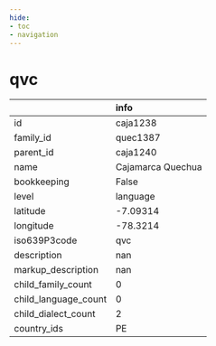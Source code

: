 ```yaml
---
hide:
- toc
- navigation
---
```

# qvc
|                      | info              |
|:---------------------|:------------------|
| id                   | caja1238          |
| family_id            | quec1387          |
| parent_id            | caja1240          |
| name                 | Cajamarca Quechua |
| bookkeeping          | False             |
| level                | language          |
| latitude             | -7.09314          |
| longitude            | -78.3214          |
| iso639P3code         | qvc               |
| description          | nan               |
| markup_description   | nan               |
| child_family_count   | 0                 |
| child_language_count | 0                 |
| child_dialect_count  | 2                 |
| country_ids          | PE                |
